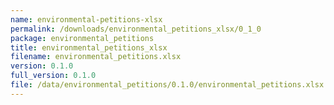 ```yaml
---
name: environmental-petitions-xlsx
permalink: /downloads/environmental_petitions_xlsx/0_1_0
package: environmental_petitions
title: environmental_petitions_xlsx
filename: environmental_petitions.xlsx
version: 0.1.0
full_version: 0.1.0
file: /data/environmental_petitions/0.1.0/environmental_petitions.xlsx
---
```


